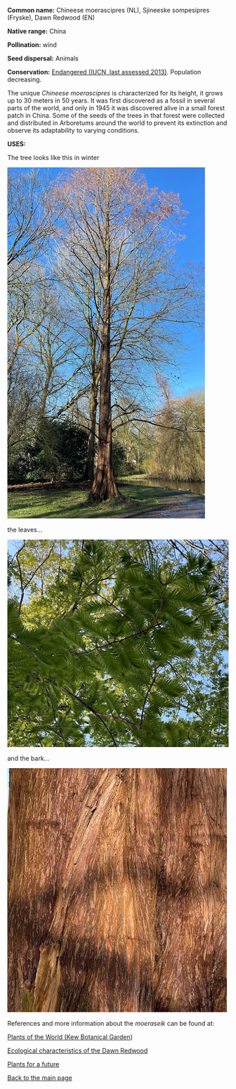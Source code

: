 __Common name:__ Chineese moerascipres (NL), Sjineeske sompesipres (Fryske), Dawn Redwood (EN)

<!--more-->

**Native range:** China

**Pollination:** wind

**Seed dispersal:** Animals

**Conservation:** [Endangered (IUCN, last assessed 2013)](https://www.iucnredlist.org/species/32317/2814244). Population decreasing.

The unique _Chineese moerascipres_ is characterized for its height, it grows up to 30 meters in 50 years. It was first discovered as a fossil in several parts of the world, and only in 1945 it was discovered alive in a small forest patch in China. Some of the seeds of the trees in that forest were collected and distributed in Arboretums around the world to prevent its extinction and observe its adaptability to varying conditions.

__USES:__



The tree looks like this in winter

![metasequoia glyptostroboides](https://raw.githubusercontent.com/carolxgl/TreeLibrary/gh-pages/images/metglyW.jpeg)

the leaves...

![metasequoia glyptostroboides leaves](https://raw.githubusercontent.com/carolxgl/TreeLibrary/gh-pages/images/metglyL.jpeg)

and the bark...

![metasequoia glyptostroboides bark](https://raw.githubusercontent.com/carolxgl/TreeLibrary/gh-pages/images/metglyB.jpeg)

References and more information about the _moeraseik_ can be found at:

[Plants of the World (Kew Botanical Garden)](https://powo.science.kew.org/taxon/urn:lsid:ipni.org:names:828387-1)

[Ecological characteristics of the Dawn Redwood](https://link.springer.com/chapter/10.1007/1-4020-2764-8_9)  

[Plants for a future](https://pfaf.org/user/Plant.aspx?LatinName=Metasequoia+glyptostroboides)

[Back to the main page](https://carolxgl.github.io/TreeLibrary/)
